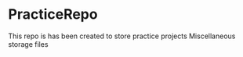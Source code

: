 # PracticeRepo
This repo is has been created to store practice projects
Miscellaneous storage files
